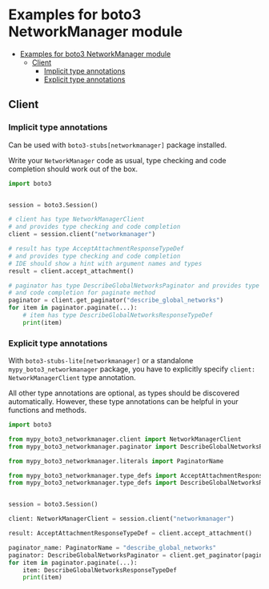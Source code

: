 <a id="examples-for-boto3-networkmanager-module"></a>

# Examples for boto3 NetworkManager module

- [Examples for boto3 NetworkManager module](#examples-for-boto3-networkmanager-module)
  - [Client](#client)
    - [Implicit type annotations](#implicit-type-annotations)
    - [Explicit type annotations](#explicit-type-annotations)

<a id="client"></a>

## Client

<a id="implicit-type-annotations"></a>

### Implicit type annotations

Can be used with `boto3-stubs[networkmanager]` package installed.

Write your `NetworkManager` code as usual, type checking and code completion
should work out of the box.

```python
import boto3


session = boto3.Session()

# client has type NetworkManagerClient
# and provides type checking and code completion
client = session.client("networkmanager")

# result has type AcceptAttachmentResponseTypeDef
# and provides type checking and code completion
# IDE should show a hint with argument names and types
result = client.accept_attachment()

# paginator has type DescribeGlobalNetworksPaginator and provides type checking
# and code completion for paginate method
paginator = client.get_paginator("describe_global_networks")
for item in paginator.paginate(...):
    # item has type DescribeGlobalNetworksResponseTypeDef
    print(item)
```

<a id="explicit-type-annotations"></a>

### Explicit type annotations

With `boto3-stubs-lite[networkmanager]` or a standalone
`mypy_boto3_networkmanager` package, you have to explicitly specify
`client: NetworkManagerClient` type annotation.

All other type annotations are optional, as types should be discovered
automatically. However, these type annotations can be helpful in your functions
and methods.

```python
import boto3

from mypy_boto3_networkmanager.client import NetworkManagerClient
from mypy_boto3_networkmanager.paginator import DescribeGlobalNetworksPaginator

from mypy_boto3_networkmanager.literals import PaginatorName

from mypy_boto3_networkmanager.type_defs import AcceptAttachmentResponseTypeDef
from mypy_boto3_networkmanager.type_defs import DescribeGlobalNetworksResponseTypeDef


session = boto3.Session()

client: NetworkManagerClient = session.client("networkmanager")

result: AcceptAttachmentResponseTypeDef = client.accept_attachment()

paginator_name: PaginatorName = "describe_global_networks"
paginator: DescribeGlobalNetworksPaginator = client.get_paginator(paginator_name)
for item in paginator.paginate(...):
    item: DescribeGlobalNetworksResponseTypeDef
    print(item)
```
